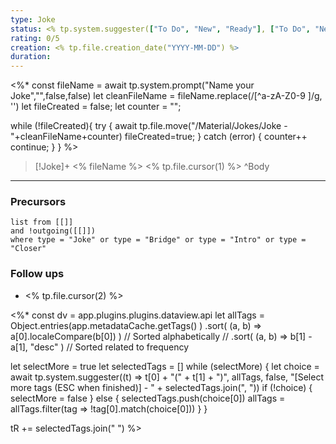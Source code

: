 ```yaml
---
type: Joke
status: <% tp.system.suggester(["To Do", "New", "Ready"], ["To Do", "New", "Ready"],false,"Status") %>
rating: 0/5
creation: <% tp.file.creation_date("YYYY-MM-DD") %> 
duration:
---
```

<%*
const fileName = await tp.system.prompt("Name your Joke","",false,false)
let cleanFileName = fileName.replace(/[^a-zA-Z0-9 ]/g, '')
let fileCreated = false;
let counter = "";

while (!fileCreated){
try {
	await tp.file.move("/Material/Jokes/Joke - "+cleanFileName+counter)
	fileCreated=true;
} catch (error) {
	counter++
	continue;
	}
}
%>
>[!Joke]+ <% fileName %>
><% tp.file.cursor(1) %>
>^Body


-----
### Precursors
```dataview 
list from [[]]
and !outgoing([[]])
where type = "Joke" or type = "Bridge" or type = "Intro" or type = "Closer" 
```

### Follow ups
- <% tp.file.cursor(2) %>

<%*
const dv = app.plugins.plugins.dataview.api
let allTags = Object.entries(app.metadataCache.getTags() )
   .sort( (a, b) => a[0].localeCompare(b[0]) ) // Sorted alphabetically
   // .sort( (a, b) => b[1] - a[1], "desc" ) // Sorted related to frequency

let selectMore = true
let selectedTags = []
while (selectMore) {
  let choice = await tp.system.suggester((t) => t[0] + "(" + t[1] + ")", allTags, false, "[Select more tags (ESC when finished)] - " + selectedTags.join(", "))
  if (!choice) {
    selectMore = false
  } else {
    selectedTags.push(choice[0])
    allTags = allTags.filter(tag => !tag[0].match(choice[0]))
  }
}

tR += selectedTags.join(" ") 
%>
